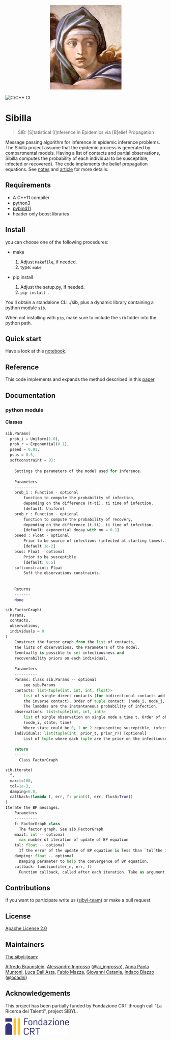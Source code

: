 <p align="center">
  <img src="examples/figs/sibilla_logo.jpg" width="225" height="265">
</p>

![C/C++ CI](https://github.com/sibyl-team/sib/workflows/C/C++%20CI/badge.svg)

# Sibilla 

> SIB: [S]tatistical [I]nference in Epidemics via [B]elief Propagation

Message passing algorithm for inference in epidemic inference problems. The Sibilla project assume that the epidemic process is generated by compartmental models. Having a list of contacts and partial observations, Sibilla computes the probability of each individual to be susceptible, infected or recovered). The code implements the belief propagation equations.
See [notes](https://github.com/sibyl-team/sib/blob/master/notes/bpnotes.pdf) and [article](https://www.nature.com/articles/srep27538) for more details.

## Requirements

  - A C++11 compiler
  - python3
  - [pybind11](https://github.com/pybind/pybind11)
  - header only boost libraries

## Install
you can choose one of the following procedures:

* make

    1. Adjust `Makefile`, if needed.
    2. type: `make`
    
* pip install

    1. Adjust the setup.py, if needed.
    2. `pip install .`

You'll obtain a standalone CLI ./sib, plus a dynamic library containing a python module `sib`.

When not installing with `pip`, make sure to include the `sib` folder into the python path.

## Quick start

 Have a look at this [notebook](./examples/dummy_test.ipynb).

 ## Reference
 This code implements and expands the method described in this [paper](https://www.nature.com/articles/srep27538).


## Documentation

### python module

#### Classes

```python
sib.Params(
  prob_i = Uniform(1.0), 
  prob_r = Exponential(0.1), 
  pseed = 0.01, 
  psus = 0.5, 
  softconstraint = 0):
    
    Settings the parameters of the model used for inference.

    Parameters
    ----------
    prob_i : Function - optional
        function to compute the probability of infection, 
        depending on the difference (t-ti), ti time of infection.
        [default: Uniform]
    prob_r : Function - optional
        function to compute the probability of recovery, 
        depending on the difference (t-ti), ti time of infection.
        [default: exponential decay with mu = 0.1]
    pseed : Float - optional
        Prior to be source of infections (infected at starting times).
        [default 1e-2]
    psus: Float - optional
        Prior to be susceptible.
        [default: 0.5]
    softconstraint: Float
        Soft the observations constraints.

  
    Returns
    -------
    None
```

```python
sib.FactorGraph(
  Params,
  contacts,
  observations,
  individuals = 0
)
    Construct the factor graph from the list of contacts,
    the lists of observations, the Parameters of the model.
    Eventually is possible to set infectiousness and 
    recoverability priors on each individual.

    Parameters
    ----------
    Params: Class sib.Params -- optional
        see sib.Params
    contacts: list<tuple(int, int, int, float)>
        list of single direct contacts (for bidirectional contacts add also
        the inverse contact). Order of tuple contact: (node_i, node_j, time, lambda)
        The lambdas are the instantaneous probability of infection.
    observations: list<tuple(int, int, int)>
        list of single observation on single node a time t. Order of observation tuple:
        (node_i, state, time)
        Where state could be 0, 1 or 2 representing susceptible, infected, recovery.
    individuals: list(tuple(int, prior_t, prior_r)) [optional]
        List of tuple where each tuple are the prior on the infectiousness and recoverability of node "i".

    return
    ------
      Class FactorGraph

```

```python
sib.iterate(
  f,
  maxit=100,
  tol=1e-3, 
  damping=0.0,
  callback=(lambda t, err, f: print(t, err, flush=True))
)
Iterate the BP messages.
    Parameters
    ----------
    f: FactorGraph class
      The factor graph. See sib.FactorGraph
    maxit: int -- optional
      max number of iteration of update of BP equation
    tol: float -- optional
      If the error of the update of BP equation is less than `tol`the iteration stop.
    damping: float -- optional
      Damping parameter to help the convergence of BP equation.
    callback: function(iter_n, err, f)
      Function callback, called after each iteration. Take as argument, number of current iteration (iter_n), error (err), and the FactorGraph (f). 
```

## Contributions
If you want to participate write us ([sibyl-team](mailto:sibylteam@gmail.com?subject=[GitHub]%20Source%20sibilla)) or make a pull request.

## License
[Apache License 2.0](LICENSE)

## Maintainers
[The sibyl-team](https://github.com/sibyl-team):

[Alfredo Braunstein](alfredo.braunstein@polito.it), [Alessandro Ingrosso](alessingrosso@gmail.com) ([@ai_ingrosso](https://twitter.com/ai_ngrosso)), [Anna Paola Muntoni](), [Luca Dall'Asta](luca.dallasta@polito.it), [Fabio Mazza](), [Giovanni Catania](), [Indaco Biazzo](indaco.biazzo@polito.it) ([@ocadni](https://twitter.com/ocadni))

## Acknowledgements
This project has been partially funded by Fondazione CRT through call "La Ricerca dei Talenti", project SIBYL.

<img src="examples/figs/fcrt-logo.png" width="200" height="52">
